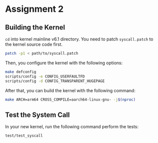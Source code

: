 # Assignment 2

## Building the Kernel

`cd` into kernel mainline v6.1 directory. You need to patch `syscall.patch` to the kernel source code first.

```sh
patch -p1 < path/to/syscall.patch
```

Then, you configure the kernel with the following options:

```sh
make defconfig
scripts/config -e CONFIG_USERFAULTFD
scripts/config -d CONFIG_TRANSPARENT_HUGEPAGE
```

After that, you can build the kernel with the following command:

```sh
make ARCH=arm64 CROSS_COMPILE=aarch64-linux-gnu- -j$(nproc)
```

## Test the System Call

In your new kernel, run the following command perform the tests:

```sh
test/test_syscall
```